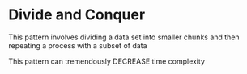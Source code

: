 # Divide and Conquer
This pattern involves dividing a data set into smaller chunks and then repeating a process with a subset of data

This pattern can tremendously DECREASE time complexity
